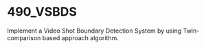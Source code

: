 # 490_VSBDS
Implement a Video Shot Boundary Detection System by using Twin-comparison based approach algorithm.
